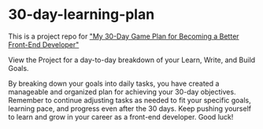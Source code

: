 # 30-day-learning-plan
This is a project repo for ["My 30-Day Game Plan for Becoming a Better Front-End Developer"](https://mikewhite.net/30-day-game-plan/) 

View the Project for a day-to-day breakdown of your Learn, Write, and Build Goals. 

By breaking down your goals into daily tasks, you have created a manageable and organized plan for achieving your 30-day objectives. Remember to continue adjusting tasks as needed to fit your specific goals, learning pace, and progress even after the 30 days. Keep pushing yourself to learn and grow in your career as a front-end developer. Good luck!
